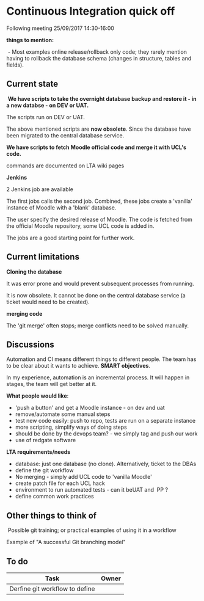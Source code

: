 # Continuous Integration quick off

Following meeting 25/09/2017 14:30-16:00

**things to mention:**

 - Most examples online release/rollback only code; they rarely mention having to rollback the database schema (changes in structure, tables and fields).

## Current state

 **We have scripts to take the overnight database backup and restore it - in a new databse - on DEV or UAT.**

The scripts run on DEV or UAT.

The above mentioned scripts are **now obsolete**. Since the database have been migrated to the central database service.

**We have scripts to fetch Moodle official code and merge it with UCL's code.**

commands are documented on LTA wiki pages

**Jenkins**

2 Jenkins job are available

The first jobs calls the second job. Combined, these jobs create a 'vanilla' instance of Moodle with a 'blank' database.

The user specify the desired release of Moodle. The code is fetched from the official Moodle repository, some UCL code is added in.

The jobs are a good starting point for further work. 

## Current limitations

**Cloning the database**

It was error prone and would prevent subsequent processes from running.

It is now obsolete. It cannot be done on the central database service (a ticket would need to be created).

**merging code**

The 'git merge' often stops; merge conflicts need to be solved manually.

## Discussions

Automation and CI means different things to different people. The team has to be clear about it wants to achieve. **SMART objectives**.

In my experience, automation is an incremental process. It will happen in stages, the team will get better at it.

**What people would like**:

-   'push a button' and get a Moodle instance - on dev and uat
-   remove/automate some manual steps
-   test new code easily: push to repo, tests are run on a separate instance
-   more scripting, simplify ways of doing steps
-   should be done by the devops team? - we simply tag and push our work
-   use of redgate software

**LTA requirements/needs**

-   database: just one database (no clone). Alternatively, ticket to the DBAs
-   define the git workflow  
-   No merging - simply add UCL code to 'vanilla Moodle'
-   create patch file for each UCL hack
-   environment to run automated tests - can it beUAT and  PP ?
-   define common work practices

## Other things to think of

 Possible git training; or practical examples of using it in a workflow

Example of "A successful Git branching model"

## To do

<table>
<thead>
<tr class="header">
<th>Task</th>
<th>Owner</th>
</tr>
</thead>
<tbody>
<tr class="odd">
<td>Derfine git workflow to define</td>
<td><br />
</td>
</tr>
</tbody>
</table>


